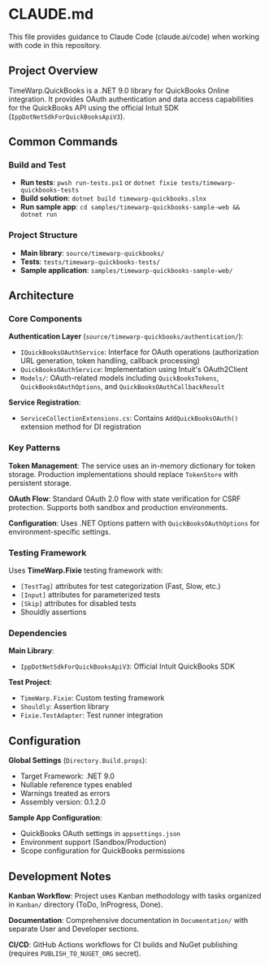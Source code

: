 # CLAUDE.md

This file provides guidance to Claude Code (claude.ai/code) when working with code in this repository.

## Project Overview

TimeWarp.QuickBooks is a .NET 9.0 library for QuickBooks Online integration. It provides OAuth authentication and data access capabilities for the QuickBooks API using the official Intuit SDK (`IppDotNetSdkForQuickBooksApiV3`).

## Common Commands

### Build and Test
- **Run tests**: `pwsh run-tests.ps1` or `dotnet fixie tests/timewarp-quickbooks-tests`
- **Build solution**: `dotnet build timewarp-quickbooks.slnx`
- **Run sample app**: `cd samples/timewarp-quickbooks-sample-web && dotnet run`

### Project Structure
- **Main library**: `source/timewarp-quickbooks/`
- **Tests**: `tests/timewarp-quickbooks-tests/`
- **Sample application**: `samples/timewarp-quickbooks-sample-web/`

## Architecture

### Core Components

**Authentication Layer** (`source/timewarp-quickbooks/authentication/`):
- `IQuickBooksOAuthService`: Interface for OAuth operations (authorization URL generation, token handling, callback processing)
- `QuickBooksOAuthService`: Implementation using Intuit's OAuth2Client
- `Models/`: OAuth-related models including `QuickBooksTokens`, `QuickBooksOAuthOptions`, and `QuickBooksOAuthCallbackResult`

**Service Registration**:
- `ServiceCollectionExtensions.cs`: Contains `AddQuickBooksOAuth()` extension method for DI registration

### Key Patterns

**Token Management**: The service uses an in-memory dictionary for token storage. Production implementations should replace `TokenStore` with persistent storage.

**OAuth Flow**: Standard OAuth 2.0 flow with state verification for CSRF protection. Supports both sandbox and production environments.

**Configuration**: Uses .NET Options pattern with `QuickBooksOAuthOptions` for environment-specific settings.

### Testing Framework

Uses **TimeWarp.Fixie** testing framework with:
- `[TestTag]` attributes for test categorization (Fast, Slow, etc.)
- `[Input]` attributes for parameterized tests
- `[Skip]` attributes for disabled tests
- Shouldly assertions

### Dependencies

**Main Library**:
- `IppDotNetSdkForQuickBooksApiV3`: Official Intuit QuickBooks SDK

**Test Project**:
- `TimeWarp.Fixie`: Custom testing framework
- `Shouldly`: Assertion library
- `Fixie.TestAdapter`: Test runner integration

## Configuration

**Global Settings** (`Directory.Build.props`):
- Target Framework: .NET 9.0
- Nullable reference types enabled
- Warnings treated as errors
- Assembly version: 0.1.2.0

**Sample App Configuration**:
- QuickBooks OAuth settings in `appsettings.json`
- Environment support (Sandbox/Production)
- Scope configuration for QuickBooks permissions

## Development Notes

**Kanban Workflow**: Project uses Kanban methodology with tasks organized in `Kanban/` directory (ToDo, InProgress, Done).

**Documentation**: Comprehensive documentation in `Documentation/` with separate User and Developer sections.

**CI/CD**: GitHub Actions workflows for CI builds and NuGet publishing (requires `PUBLISH_TO_NUGET_ORG` secret).